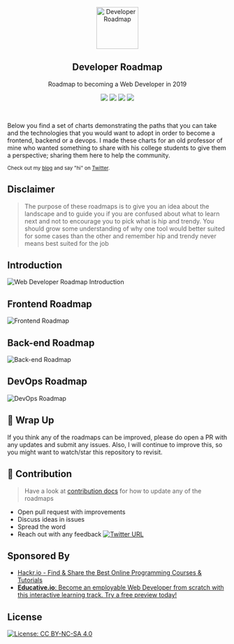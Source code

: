 <p align="center">
  <a href="http://github.com/kamranahmedse/developer-roadmap">
    <img src="https://i.imgur.com/Uid1O3A.png" alt="Developer Roadmap" width="96" height="96">
  </a>
  <h2 align="center">Developer Roadmap</h2>
  <p align="center">Roadmap to becoming a Web Developer in 2019</p>
  <p align="center">
    <a href="https://github.com/kamranahmedse/developer-roadmap#-introduction"><img src="https://img.shields.io/badge/Roadmap-2019-yellowgreen.svg"/></a>
          <a href="https://github.com/kamranahmedse/developer-roadmap/releases"><img src="https://img.shields.io/badge/Roadmaps-Past-yellow.svg"/></a>
      <a href="https://twitter.com/home?status=Developer%20Roadmap%20by%20%40kamranahmedse%20http%3A//github.com/kamranahmedse/developer-roadmap"><img src="https://img.shields.io/badge/twitter-tweet-blue.svg"/></a>
<a href="https://twitter.com/kamranahmedse"><img src="https://img.shields.io/badge/feedback-@kamranahmedse-blue.svg" /></a>
  </p>
  <br>
</p>

Below you find a set of charts demonstrating the paths that you can take and the technologies that you would want to adopt in order to become a frontend, backend or a devops. I made these charts for an old professor of mine who wanted something to share with his college students to give them a perspective; sharing them here to help the community.

<sub>Check out my [blog](http://kamranahmed.info) and say "hi" on [Twitter](https://twitter.com/kamranahmedse).</sub>

## Disclaimer
> The purpose of these roadmaps is to give you an idea about the landscape and to guide you if you are confused about what to learn next and not to encourage you to pick what is hip and trendy. You should grow some understanding of why one tool would better suited for some cases than the other and remember hip and trendy never means best suited for the job

## Introduction

![Web Developer Roadmap Introduction](./images/intro.png)

## Frontend Roadmap

![Frontend Roadmap](./images/frontend.png)

## Back-end Roadmap

![Back-end Roadmap](./images/backend.png)

## DevOps Roadmap

![DevOps Roadmap](./images/devops.png)

## 🚦 Wrap Up

If you think any of the roadmaps can be improved, please do open a PR with any updates and submit any issues. Also, I will continue to improve this, so you might want to watch/star this repository to revisit.

## 🙌 Contribution

> Have a look at [contribution docs](./contributing.md) for how to update any of the roadmaps

- Open pull request with improvements
- Discuss ideas in issues
- Spread the word
- Reach out with any feedback [![Twitter URL](https://img.shields.io/twitter/url/https/twitter.com/kamranahmedse.svg?style=social&label=Follow%20%40kamranahmedse)](https://twitter.com/kamranahmedse)

## Sponsored By	

 - [Hackr.io - Find & Share the Best Online Programming Courses & Tutorials](https://hackr.io)
 - [**Educative.io**: Become an employable Web Developer from scratch with this interactive learning track. Try a free preview today!](https://www.educative.io/track/beginning-front-end-developer)
 
## License

[![License: CC BY-NC-SA 4.0](https://img.shields.io/badge/License-CC%20BY--NC--SA%204.0-lightgrey.svg)](https://creativecommons.org/licenses/by-nc-sa/4.0/)
